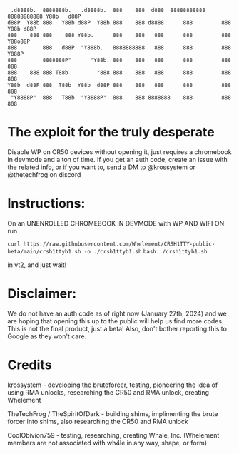 ```
 .d8888b.  8888888b.   .d8888b.  888    888  d888  88888888888 88888888888 Y88b   d88P 
d88P  Y88b 888   Y88b d88P  Y88b 888    888 d8888      888         888      Y88b d88P  
888    888 888    888 Y88b.      888    888   888      888         888       Y88o88P   
888        888   d88P  "Y888b.   8888888888   888      888         888        Y888P    
888        8888888P"      "Y88b. 888    888   888      888         888         888     
888    888 888 T88b         "888 888    888   888      888         888         888     
Y88b  d88P 888  T88b  Y88b  d88P 888    888   888      888         888         888     
 "Y8888P"  888   T88b  "Y8888P"  888    888 8888888    888         888         888    
```


# The exploit for the truly desperate
Disable WP on CR50 devices without opening it, just requires a chromebook in devmode and a ton of time.
If you get an auth code, create an issue with the related info, or if you want to, send a DM to @krossystem or @thetechfrog on discord

# Instructions:
On an UNENROLLED CHROMEBOOK IN DEVMODE with WP AND WIFI ON run

```curl https://raw.githubusercontent.com/Whelement/CRSH1TTY-public-beta/main/crsh1ttyb1.sh -o ./crsh1ttyb1.sh```
```bash ./crsh1ttyb1.sh```

in vt2, and just wait!

# Disclaimer: 
We do not have an auth code as of right now (January 27th, 2024) and we are hoping that opening this up to the public will help us find more codes. This is not the final product, just a beta! Also, don't bother reporting this to Google as they won't care.

# Credits
krossystem - developing the bruteforcer, testing, pioneering the idea of using RMA unlocks, researching the CR50 and RMA unlock, creating Whelement

TheTechFrog / TheSpiritOfDark - building shims, implimenting the brute forcer into shims, also researching the CR50 and RMA unlock 

CoolObivion759 - testing, researching, creating Whale, Inc. (Whelement members are not associated with wh4le in any way, shape, or form)
